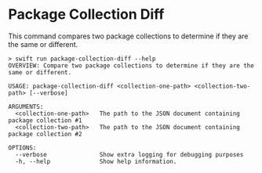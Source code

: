 # Package Collection Diff

This command compares two package collections to determine if they are the same or different.

```
> swift run package-collection-diff --help
OVERVIEW: Compare two package collections to determine if they are the same or different.

USAGE: package-collection-diff <collection-one-path> <collection-two-path> [--verbose]

ARGUMENTS:
  <collection-one-path>   The path to the JSON document containing package collection #1 
  <collection-two-path>   The path to the JSON document containing package collection #2 

OPTIONS:
  --verbose               Show extra logging for debugging purposes 
  -h, --help              Show help information.
```
